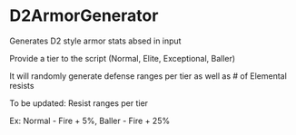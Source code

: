 # D2ArmorGenerator
Generates D2 style armor stats absed in input

Provide a tier to the script (Normal, Elite, Exceptional, Baller)

It will randomly generate defense ranges per tier as well as # of Elemental resists

To be updated: Resist ranges per tier
  
  Ex: Normal - Fire + 5%, Baller - Fire + 25%
